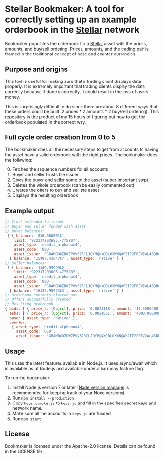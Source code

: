 # Stellar Bookmaker: A tool for correctly setting up an example orderbook in the [Stellar](https://www.stellar.org/) network

Bookmaker populates the orderbook for a [Stellar](https://www.stellar.org/) asset with the prices, amounts, and buy/sell ordering. Prices, amounts, and the trading pair is framed in the traditional concept of base and counter currencies.

## Purpose and origins
This tool is useful for making sure that a trading client displays data properly. It is extremely important that trading clients display the data correctly because if done incorrectly, it could result in the loss of users' money.

This is surprisingly difficult to do since there are about 8 different ways that these orders could be built (2 prices * 2 amounts * 2 buy/sell ordering). This repository is the product of my 15 hours of figuring out how to get the orderbook populated in the correct way.

## Full cycle order creation from 0 to 5
The bookmaker does all the necessary steps to get from accounts to having the asset have a valid orderbook with the right prices. The bookmaker does the following:

0. Fetches the sequence numbers for all accounts
1. Buyer and seller trusts the issuer
2. Gives the buyer and seller some of the asset (super important step)
3. Deletes the whole orderbook (can be easily commented out)
4. Creates the offers to buy and sell the asset
5. Displays the resulting orderbook

## Example output
```js
// Trust extended to issuer
// Buyer and seller funded with asset
// Buyer balances:
 [ { balance: '850.0000018',
    limit: '922337203685.4775807',
    asset_type: 'credit_alphanum4',
    asset_code: 'USD',
    asset_issuer: 'GBAMBOOZDWZPVV52RCLJQYMQNXOBLOXWNQAY2IF2FREV2WL46DBCH3BE' },
  { balance: '15987.4364787', asset_type: 'native' } ]
// Seller balances:
 [ { balance: '1349.9999982',
    limit: '922337203685.4775807',
    asset_type: 'credit_alphanum4',
    asset_code: 'USD',
    asset_issuer: 'GBAMBOOZDWZPVV52RCLJQYMQNXOBLOXWNQAY2IF2FREV2WL46DBCH3BE' },
  { balance: '16332.9592383', asset_type: 'native' } ]
// Orderbook contents cleared out
// Offers successfully created
// Resulting orderbook
{ bids: [ { price_r: [Object], price: '0.0023118', amount: '11.5590400' } ],
  asks: [ { price_r: [Object], price: '0.0024561', amount: '4000.0000000' } ],
  base: { asset_type: 'native' },
  counter:
   { asset_type: 'credit_alphanum4',
     asset_code: 'USD',
     asset_issuer: 'GBAMBOOZDWZPVV52RCLJQYMQNXOBLOXWNQAY2IF2FREV2WL46DBCH3BE' } }
```

## Usage

This uses the latest features available in Node.js. It uses async/await which is available as of Node.js and available under a harmony feature flag.

To run the bookmaker:

1. Install Node.js version 7 or later ([Node version manager](https://github.com/creationix/nvm) is recommended for keeping track of your Node versions)
2. Run `npm install --production`
3. Copy `keys.sample.js` to `keys.js` and fill in the specified secret keys and network name.
4. Make sure all the accounts in `keys.js` are funded
5. Run `npm start`

## License
Bookmaker is licensed under the Apache-2.0 license. Details can be found in the LICENSE file.
